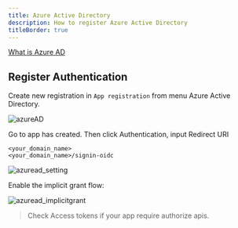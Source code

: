 ```yaml
---
title: Azure Active Directory
description: How to register Azure Active Directory
titleBorder: true
---
```


[What is Azure AD](https://docs.microsoft.com/en-us/azure/active-directory/fundamentals/active-directory-whatis)

## Register Authentication

Create new registration in `App registration` from menu Azure Active Directory.

![azureAD](/images/azuread.png)

Go to app has created. Then click Authentication, input Redirect URI

    <your_domain_name>
    <your_domain_name>/signin-oidc

![azuread_setting](/images/azuread_setting.png)

Enable the implicit grant flow:

![azuread_implicitgrant](/images/azuread_implicitgrant.png)

> Check Access tokens if your app require authorize apis.
